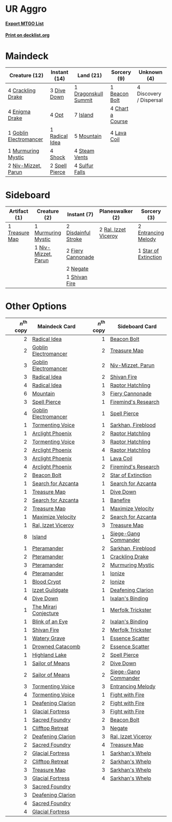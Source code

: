 # UR Aggro

#### [Export MTGO List](../collection/UR%20Aggro/UR%20Aggro.txt)
#### [Print on decklist.org](http://decklist.org/?deckmain=1%09Beacon%20Bolt%0A4%09Chart%20a%20Course%0A4%09Crackling%20Drake%0A4%09Discovery%20/%20Dispersal%0A3%09Dive%20Down%0A1%09Dragonskull%20Summit%0A4%09Enigma%20Drake%0A1%09Goblin%20Electromancer%0A7%09Island%0A4%09Lava%20Coil%0A5%09Mountain%0A1%09Murmuring%20Mystic%0A2%09Niv-Mizzet,%20Parun%0A4%09Opt%0A1%09Radical%20Idea%0A4%09Shock%0A2%09Spell%20Pierce%0A4%09Steam%20Vents%0A4%09Sulfur%20Falls&deckside=2%09Disdainful%20Stroke%0A2%09Entrancing%20Melody%0A2%09Fiery%20Cannonade%0A1%09Murmuring%20Mystic%0A2%09Negate%0A1%09Niv-Mizzet,%20Parun%0A2%09Ral,%20Izzet%20Viceroy%0A1%09Shivan%20Fire%0A1%09Star%20of%20Extinction%0A1%09Treasure%20Map)
# Maindeck

|                                          Creature (12)                                          |                                      Instant (14)                                       |                                           Land (21)                                           |                                        Sorcery (9)                                        |      Unknown (4)      |
|-------------------------------------------------------------------------------------------------|-----------------------------------------------------------------------------------------|-----------------------------------------------------------------------------------------------|-------------------------------------------------------------------------------------------|-----------------------|
|4 [Crackling Drake](http://gatherer.wizards.com/Pages/Card/Details.aspx?multiverseid=452913)     |3 [Dive Down](http://gatherer.wizards.com/Pages/Card/Details.aspx?multiverseid=435205)   |1 [Dragonskull Summit](http://gatherer.wizards.com/Pages/Card/Details.aspx?multiverseid=420909)|1 [Beacon Bolt](http://gatherer.wizards.com/Pages/Card/Details.aspx?multiverseid=452904)   |4 Discovery / Dispersal|
|4 [Enigma Drake](http://gatherer.wizards.com/Pages/Card/Details.aspx?multiverseid=426900)        |4 [Opt](http://gatherer.wizards.com/Pages/Card/Details.aspx?multiverseid=442948)         |7 [Island](http://gatherer.wizards.com/Pages/Card/Details.aspx?multiverseid=129606)            |4 [Chart a Course](http://gatherer.wizards.com/Pages/Card/Details.aspx?multiverseid=435200)|                       |
|1 [Goblin Electromancer](http://gatherer.wizards.com/Pages/Card/Details.aspx?multiverseid=405244)|1 [Radical Idea](http://gatherer.wizards.com/Pages/Card/Details.aspx?multiverseid=452802)|5 [Mountain](http://gatherer.wizards.com/Pages/Card/Details.aspx?multiverseid=129649)          |4 [Lava Coil](http://gatherer.wizards.com/Pages/Card/Details.aspx?multiverseid=452858)     |                       |
|1 [Murmuring Mystic](http://gatherer.wizards.com/Pages/Card/Details.aspx?multiverseid=452795)    |4 [Shock](http://gatherer.wizards.com/Pages/Card/Details.aspx?multiverseid=129732)       |4 [Steam Vents](http://gatherer.wizards.com/Pages/Card/Details.aspx?multiverseid=405109)       |                                                                                           |                       |
|2 [Niv-Mizzet, Parun](http://gatherer.wizards.com/Pages/Card/Details.aspx?multiverseid=452942)   |2 [Spell Pierce](http://gatherer.wizards.com/Pages/Card/Details.aspx?multiverseid=425876)|4 [Sulfur Falls](http://gatherer.wizards.com/Pages/Card/Details.aspx?multiverseid=443135)      |                                                                                           |                       |


# Sideboard

|                                      Artifact (1)                                       |                                         Creature (2)                                         |                                         Instant (7)                                          |                                       Planeswalker (2)                                        |                                          Sorcery (3)                                          |
|-----------------------------------------------------------------------------------------|----------------------------------------------------------------------------------------------|----------------------------------------------------------------------------------------------|-----------------------------------------------------------------------------------------------|-----------------------------------------------------------------------------------------------|
|1 [Treasure Map](http://gatherer.wizards.com/Pages/Card/Details.aspx?multiverseid=435410)|1 [Murmuring Mystic](http://gatherer.wizards.com/Pages/Card/Details.aspx?multiverseid=452795) |2 [Disdainful Stroke](http://gatherer.wizards.com/Pages/Card/Details.aspx?multiverseid=420705)|2 [Ral, Izzet Viceroy](http://gatherer.wizards.com/Pages/Card/Details.aspx?multiverseid=452945)|2 [Entrancing Melody](http://gatherer.wizards.com/Pages/Card/Details.aspx?multiverseid=435207) |
|                                                                                         |1 [Niv-Mizzet, Parun](http://gatherer.wizards.com/Pages/Card/Details.aspx?multiverseid=452942)|2 [Fiery Cannonade](http://gatherer.wizards.com/Pages/Card/Details.aspx?multiverseid=435297)  |                                                                                               |1 [Star of Extinction](http://gatherer.wizards.com/Pages/Card/Details.aspx?multiverseid=435315)|
|                                                                                         |                                                                                              |2 [Negate](http://gatherer.wizards.com/Pages/Card/Details.aspx?multiverseid=423707)           |                                                                                               |                                                                                               |
|                                                                                         |                                                                                              |1 [Shivan Fire](http://gatherer.wizards.com/Pages/Card/Details.aspx?multiverseid=443030)      |                                                                                               |                                                                                               |


# Other Options

|*n*<sup>th</sup> copy|                                         Maindeck Card                                          |*n*<sup>th</sup> copy|                                        Sideboard Card                                         |
|--------------------:|------------------------------------------------------------------------------------------------|--------------------:|-----------------------------------------------------------------------------------------------|
|                    2|[Radical Idea](http://gatherer.wizards.com/Pages/Card/Details.aspx?multiverseid=452802)         |                    1|[Beacon Bolt](http://gatherer.wizards.com/Pages/Card/Details.aspx?multiverseid=452904)         |
|                    2|[Goblin Electromancer](http://gatherer.wizards.com/Pages/Card/Details.aspx?multiverseid=405244) |                    2|[Treasure Map](http://gatherer.wizards.com/Pages/Card/Details.aspx?multiverseid=435410)        |
|                    3|[Goblin Electromancer](http://gatherer.wizards.com/Pages/Card/Details.aspx?multiverseid=405244) |                    2|[Niv-Mizzet, Parun](http://gatherer.wizards.com/Pages/Card/Details.aspx?multiverseid=452942)   |
|                    3|[Radical Idea](http://gatherer.wizards.com/Pages/Card/Details.aspx?multiverseid=452802)         |                    2|[Shivan Fire](http://gatherer.wizards.com/Pages/Card/Details.aspx?multiverseid=443030)         |
|                    4|[Radical Idea](http://gatherer.wizards.com/Pages/Card/Details.aspx?multiverseid=452802)         |                    1|[Raptor Hatchling](http://gatherer.wizards.com/Pages/Card/Details.aspx?multiverseid=435309)    |
|                    6|[Mountain](http://gatherer.wizards.com/Pages/Card/Details.aspx?multiverseid=129649)             |                    3|[Fiery Cannonade](http://gatherer.wizards.com/Pages/Card/Details.aspx?multiverseid=435297)     |
|                    3|[Spell Pierce](http://gatherer.wizards.com/Pages/Card/Details.aspx?multiverseid=425876)         |                    1|[Firemind's Research](http://gatherer.wizards.com/Pages/Card/Details.aspx?multiverseid=452921) |
|                    4|[Goblin Electromancer](http://gatherer.wizards.com/Pages/Card/Details.aspx?multiverseid=405244) |                    1|[Spell Pierce](http://gatherer.wizards.com/Pages/Card/Details.aspx?multiverseid=425876)        |
|                    1|[Tormenting Voice](http://gatherer.wizards.com/Pages/Card/Details.aspx?multiverseid=426853)     |                    1|[Sarkhan, Fireblood](http://gatherer.wizards.com/Pages/Card/Details.aspx?multiverseid=447290)  |
|                    1|[Arclight Phoenix](http://gatherer.wizards.com/Pages/Card/Details.aspx?multiverseid=452841)     |                    2|[Raptor Hatchling](http://gatherer.wizards.com/Pages/Card/Details.aspx?multiverseid=435309)    |
|                    2|[Tormenting Voice](http://gatherer.wizards.com/Pages/Card/Details.aspx?multiverseid=426853)     |                    3|[Raptor Hatchling](http://gatherer.wizards.com/Pages/Card/Details.aspx?multiverseid=435309)    |
|                    2|[Arclight Phoenix](http://gatherer.wizards.com/Pages/Card/Details.aspx?multiverseid=452841)     |                    4|[Raptor Hatchling](http://gatherer.wizards.com/Pages/Card/Details.aspx?multiverseid=435309)    |
|                    3|[Arclight Phoenix](http://gatherer.wizards.com/Pages/Card/Details.aspx?multiverseid=452841)     |                    1|[Lava Coil](http://gatherer.wizards.com/Pages/Card/Details.aspx?multiverseid=452858)           |
|                    4|[Arclight Phoenix](http://gatherer.wizards.com/Pages/Card/Details.aspx?multiverseid=452841)     |                    2|[Firemind's Research](http://gatherer.wizards.com/Pages/Card/Details.aspx?multiverseid=452921) |
|                    2|[Beacon Bolt](http://gatherer.wizards.com/Pages/Card/Details.aspx?multiverseid=452904)          |                    2|[Star of Extinction](http://gatherer.wizards.com/Pages/Card/Details.aspx?multiverseid=435315)  |
|                    1|[Search for Azcanta](http://gatherer.wizards.com/Pages/Card/Details.aspx?multiverseid=435226)   |                    1|[Search for Azcanta](http://gatherer.wizards.com/Pages/Card/Details.aspx?multiverseid=435226)  |
|                    1|[Treasure Map](http://gatherer.wizards.com/Pages/Card/Details.aspx?multiverseid=435410)         |                    1|[Dive Down](http://gatherer.wizards.com/Pages/Card/Details.aspx?multiverseid=435205)           |
|                    2|[Search for Azcanta](http://gatherer.wizards.com/Pages/Card/Details.aspx?multiverseid=435226)   |                    1|[Banefire](http://gatherer.wizards.com/Pages/Card/Details.aspx?multiverseid=186613)            |
|                    2|[Treasure Map](http://gatherer.wizards.com/Pages/Card/Details.aspx?multiverseid=435410)         |                    1|[Maximize Velocity](http://gatherer.wizards.com/Pages/Card/Details.aspx?multiverseid=452861)   |
|                    1|[Maximize Velocity](http://gatherer.wizards.com/Pages/Card/Details.aspx?multiverseid=452861)    |                    2|[Search for Azcanta](http://gatherer.wizards.com/Pages/Card/Details.aspx?multiverseid=435226)  |
|                    1|[Ral, Izzet Viceroy](http://gatherer.wizards.com/Pages/Card/Details.aspx?multiverseid=452945)   |                    3|[Treasure Map](http://gatherer.wizards.com/Pages/Card/Details.aspx?multiverseid=435410)        |
|                    8|[Island](http://gatherer.wizards.com/Pages/Card/Details.aspx?multiverseid=129606)               |                    1|[Siege-Gang Commander](http://gatherer.wizards.com/Pages/Card/Details.aspx?multiverseid=130539)|
|                    1|[Pteramander](http://gatherer.wizards.com/Pages/Card/Details.aspx?multiverseid=457191)          |                    2|[Sarkhan, Fireblood](http://gatherer.wizards.com/Pages/Card/Details.aspx?multiverseid=447290)  |
|                    2|[Pteramander](http://gatherer.wizards.com/Pages/Card/Details.aspx?multiverseid=457191)          |                    1|[Crackling Drake](http://gatherer.wizards.com/Pages/Card/Details.aspx?multiverseid=452913)     |
|                    3|[Pteramander](http://gatherer.wizards.com/Pages/Card/Details.aspx?multiverseid=457191)          |                    2|[Murmuring Mystic](http://gatherer.wizards.com/Pages/Card/Details.aspx?multiverseid=452795)    |
|                    4|[Pteramander](http://gatherer.wizards.com/Pages/Card/Details.aspx?multiverseid=457191)          |                    1|[Ionize](http://gatherer.wizards.com/Pages/Card/Details.aspx?multiverseid=452929)              |
|                    1|[Blood Crypt](http://gatherer.wizards.com/Pages/Card/Details.aspx?multiverseid=97102)           |                    2|[Ionize](http://gatherer.wizards.com/Pages/Card/Details.aspx?multiverseid=452929)              |
|                    1|[Izzet Guildgate](http://gatherer.wizards.com/Pages/Card/Details.aspx?multiverseid=376378)      |                    1|[Deafening Clarion](http://gatherer.wizards.com/Pages/Card/Details.aspx?multiverseid=452915)   |
|                    4|[Dive Down](http://gatherer.wizards.com/Pages/Card/Details.aspx?multiverseid=435205)            |                    1|[Ixalan's Binding](http://gatherer.wizards.com/Pages/Card/Details.aspx?multiverseid=435168)    |
|                    1|[The Mirari Conjecture](http://gatherer.wizards.com/Pages/Card/Details.aspx?multiverseid=442945)|                    1|[Merfolk Trickster](http://gatherer.wizards.com/Pages/Card/Details.aspx?multiverseid=442944)   |
|                    1|[Blink of an Eye](http://gatherer.wizards.com/Pages/Card/Details.aspx?multiverseid=442934)      |                    2|[Ixalan's Binding](http://gatherer.wizards.com/Pages/Card/Details.aspx?multiverseid=435168)    |
|                    1|[Shivan Fire](http://gatherer.wizards.com/Pages/Card/Details.aspx?multiverseid=443030)          |                    2|[Merfolk Trickster](http://gatherer.wizards.com/Pages/Card/Details.aspx?multiverseid=442944)   |
|                    1|[Watery Grave](http://gatherer.wizards.com/Pages/Card/Details.aspx?multiverseid=405114)         |                    1|[Essence Scatter](http://gatherer.wizards.com/Pages/Card/Details.aspx?multiverseid=426754)     |
|                    1|[Drowned Catacomb](http://gatherer.wizards.com/Pages/Card/Details.aspx?multiverseid=430633)     |                    2|[Essence Scatter](http://gatherer.wizards.com/Pages/Card/Details.aspx?multiverseid=426754)     |
|                    1|[Highland Lake](http://gatherer.wizards.com/Pages/Card/Details.aspx?multiverseid=429674)        |                    2|[Spell Pierce](http://gatherer.wizards.com/Pages/Card/Details.aspx?multiverseid=425876)        |
|                    1|[Sailor of Means](http://gatherer.wizards.com/Pages/Card/Details.aspx?multiverseid=439706)      |                    2|[Dive Down](http://gatherer.wizards.com/Pages/Card/Details.aspx?multiverseid=435205)           |
|                    2|[Sailor of Means](http://gatherer.wizards.com/Pages/Card/Details.aspx?multiverseid=439706)      |                    2|[Siege-Gang Commander](http://gatherer.wizards.com/Pages/Card/Details.aspx?multiverseid=130539)|
|                    3|[Tormenting Voice](http://gatherer.wizards.com/Pages/Card/Details.aspx?multiverseid=426853)     |                    3|[Entrancing Melody](http://gatherer.wizards.com/Pages/Card/Details.aspx?multiverseid=435207)   |
|                    4|[Tormenting Voice](http://gatherer.wizards.com/Pages/Card/Details.aspx?multiverseid=426853)     |                    1|[Fight with Fire](http://gatherer.wizards.com/Pages/Card/Details.aspx?multiverseid=443007)     |
|                    1|[Deafening Clarion](http://gatherer.wizards.com/Pages/Card/Details.aspx?multiverseid=452915)    |                    2|[Fight with Fire](http://gatherer.wizards.com/Pages/Card/Details.aspx?multiverseid=443007)     |
|                    1|[Glacial Fortress](http://gatherer.wizards.com/Pages/Card/Details.aspx?multiverseid=190562)     |                    3|[Fight with Fire](http://gatherer.wizards.com/Pages/Card/Details.aspx?multiverseid=443007)     |
|                    1|[Sacred Foundry](http://gatherer.wizards.com/Pages/Card/Details.aspx?multiverseid=405106)       |                    2|[Beacon Bolt](http://gatherer.wizards.com/Pages/Card/Details.aspx?multiverseid=452904)         |
|                    1|[Clifftop Retreat](http://gatherer.wizards.com/Pages/Card/Details.aspx?multiverseid=443127)     |                    3|[Negate](http://gatherer.wizards.com/Pages/Card/Details.aspx?multiverseid=423707)              |
|                    2|[Deafening Clarion](http://gatherer.wizards.com/Pages/Card/Details.aspx?multiverseid=452915)    |                    3|[Ral, Izzet Viceroy](http://gatherer.wizards.com/Pages/Card/Details.aspx?multiverseid=452945)  |
|                    2|[Sacred Foundry](http://gatherer.wizards.com/Pages/Card/Details.aspx?multiverseid=405106)       |                    4|[Treasure Map](http://gatherer.wizards.com/Pages/Card/Details.aspx?multiverseid=435410)        |
|                    2|[Glacial Fortress](http://gatherer.wizards.com/Pages/Card/Details.aspx?multiverseid=190562)     |                    1|[Sarkhan's Whelp](http://gatherer.wizards.com/Pages/Card/Details.aspx?multiverseid=450246)     |
|                    2|[Clifftop Retreat](http://gatherer.wizards.com/Pages/Card/Details.aspx?multiverseid=443127)     |                    2|[Sarkhan's Whelp](http://gatherer.wizards.com/Pages/Card/Details.aspx?multiverseid=450246)     |
|                    3|[Treasure Map](http://gatherer.wizards.com/Pages/Card/Details.aspx?multiverseid=435410)         |                    3|[Sarkhan's Whelp](http://gatherer.wizards.com/Pages/Card/Details.aspx?multiverseid=450246)     |
|                    3|[Glacial Fortress](http://gatherer.wizards.com/Pages/Card/Details.aspx?multiverseid=190562)     |                    4|[Sarkhan's Whelp](http://gatherer.wizards.com/Pages/Card/Details.aspx?multiverseid=450246)     |
|                    3|[Sacred Foundry](http://gatherer.wizards.com/Pages/Card/Details.aspx?multiverseid=405106)       |                     |                                                                                               |
|                    3|[Deafening Clarion](http://gatherer.wizards.com/Pages/Card/Details.aspx?multiverseid=452915)    |                     |                                                                                               |
|                    4|[Sacred Foundry](http://gatherer.wizards.com/Pages/Card/Details.aspx?multiverseid=405106)       |                     |                                                                                               |
|                    4|[Glacial Fortress](http://gatherer.wizards.com/Pages/Card/Details.aspx?multiverseid=190562)     |                     |                                                                                               |

